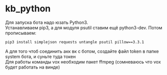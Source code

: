 # kb_python
Для запуска бота надо юзать Python3.<br>
Устанавливаем pip3, а для модуля psutil ставим ещё python3-dev. Потом прописываем:<br>
```
pip3 install simplejson requests untangle psutil pillow==3.3.1
```
А для того чтоб соединить акк вк с ботом, создайте файл token в папке system бота, и суньте туда токен<br>
Для работы команды vox необходим пакет ffmpeg (сомневаюсь что vox будет работать на винде)
